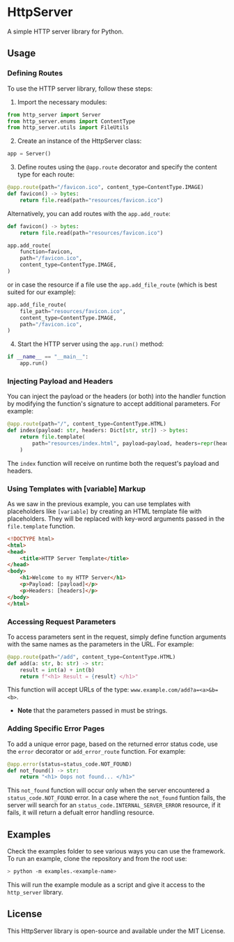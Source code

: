 # HttpServer

A simple HTTP server library for Python.

## Usage
### Defining Routes
To use the HTTP server library, follow these steps:

1. Import the necessary modules:

```python
from http_server import Server
from http_server.enums import ContentType
from http_server.utils import FileUtils
```
2. Create an instance of the HttpServer class:

```python
app = Server()
```

3. Define routes using the `@app.route` decorator and specify the content type for each route:

```python
@app.route(path="/favicon.ico", content_type=ContentType.IMAGE)
def favicon() -> bytes:
    return file.read(path="resources/favicon.ico")
```
Alternatively, you can add routes with the `app.add_route`:

```python
def favicon() -> bytes:
    return file.read(path="resources/favicon.ico")

app.add_route(
    function=favicon,
    path="/favicon.ico",
    content_type=ContentType.IMAGE,
)
```

or in case the resource if a file use the `app.add_file_route` (which is best suited for our example):
```python
app.add_file_route(
    file_path="resources/favicon.ico",
    content_type=ContentType.IMAGE,
    path="/favicon.ico",
)
```

4. Start the HTTP server using the `app.run()` method:

```python
if __name__ == "__main__":
    app.run()
```

### Injecting Payload and Headers
You can inject the payload or the headers (or both) into the handler function by modifying the function's signature to accept additional parameters. For example:

```python
@app.route(path="/", content_type=ContentType.HTML)
def index(payload: str, headers: Dict[str, str]) -> bytes:
    return file.template(
        path="resources/index.html", payload=payload, headers=repr(headers)
    )
```

The `index` function will receive on runtime both the request's payload and headers.

### Using Templates with [variable] Markup
As we saw in the previous example, you can use templates with placeholders like `[variable]` by creating an HTML template file with placeholders. They will be replaced with key-word arguments passed in the `file.template` function.

```html
<!DOCTYPE html>
<html>
<head>
    <title>HTTP Server Template</title>
</head>
<body>
    <h1>Welcome to my HTTP Server</h1>
    <p>Payload: [payload]</p>
    <p>Headers: [headers]</p>
</body>
</html>
```

### Accessing Request Parameters
To access parameters sent in the request, simply define function arguments with the same names as the parameters in the URL. For example:

```python
@app.route(path="/add", content_type=ContentType.HTML)
def add(a: str, b: str) -> str:
    result = int(a) + int(b)
    return f"<h1> Result = {result} </h1>"
```
This function will accept URLs of the type: `www.example.com/add?a=<a>&b=<b>`. 
- **Note** that the parameters passed in must be strings.

### Adding Specific Error Pages

To add a unique error page, based on the returned error status code, use the `error` decorator or `add_error_route` function. For example:
```python
@app.error(status=status_code.NOT_FOUND)
def not_found() -> str:
    return "<h1> Oops not found... </h1>"
```

This `not_found` function will occur only when the server encountered a `status_code.NOT_FOUND` error. In a case where the `not_found` funtion fails, the server will search for an `status_code.INTERNAL_SERVER_ERROR` resource, if it fails, it will return a defualt error handling resource.

## Examples

Check the examples folder to see various ways you can use the framework. To run an example, clone the repository and from the root use:
```bash
> python -m examples.<example-name>
```
This will run the example module as a script and give it access to the `http_server` library.

## License
This HttpServer library is open-source and available under the MIT License.
